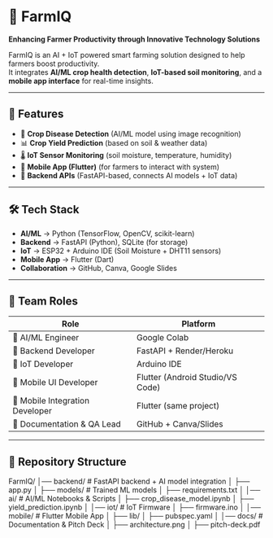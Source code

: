 # 🌱 FarmIQ

**Enhancing Farmer Productivity through Innovative Technology Solutions**

FarmIQ is an AI + IoT powered smart farming solution designed to help farmers boost productivity.  
It integrates **AI/ML crop health detection**, **IoT-based soil monitoring**, and a **mobile app interface** for real-time insights.  

---

## 🚀 Features
- 📸 **Crop Disease Detection** (AI/ML model using image recognition)  
- 📊 **Crop Yield Prediction** (based on soil & weather data)  
- 🌡 **IoT Sensor Monitoring** (soil moisture, temperature, humidity)  
- 📱 **Mobile App (Flutter)** (for farmers to interact with system)  
- 🔗 **Backend APIs** (FastAPI-based, connects AI models + IoT data)  

---

## 🛠 Tech Stack
- **AI/ML** → Python (TensorFlow, OpenCV, scikit-learn)  
- **Backend** → FastAPI (Python), SQLite (for storage)  
- **IoT** → ESP32 + Arduino IDE (Soil Moisture + DHT11 sensors)  
- **Mobile App** → Flutter (Dart)  
- **Collaboration** → GitHub, Canva, Google Slides  

---

## 👥 Team Roles
| Role | Platform |
|------|----------|
| 🤖 AI/ML Engineer | Google Colab |
| 🔧 Backend Developer | FastAPI + Render/Heroku |
| 📡 IoT Developer | Arduino IDE |
| 🎨 Mobile UI Developer | Flutter (Android Studio/VS Code) |
| 🔌 Mobile Integration Developer | Flutter (same project) |
| 📑 Documentation & QA Lead | GitHub + Canva/Slides |

---

## 📂 Repository Structure
FarmIQ/
│── backend/ # FastAPI backend + AI model integration
│ ├── app.py
│ ├── models/ # Trained ML models
│ ├── requirements.txt
│
│── ai/ # AI/ML Notebooks & Scripts
│ ├── crop_disease_model.ipynb
│ ├── yield_prediction.ipynb
│
│── iot/ # IoT Firmware
│ ├── firmware.ino
│
│── mobile/ # Flutter Mobile App
│ ├── lib/
│ ├── pubspec.yaml
│
│── docs/ # Documentation & Pitch Deck
│ ├── architecture.png
│ ├── pitch-deck.pdf
